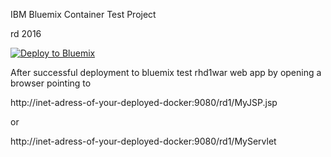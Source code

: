 IBM Bluemix Container Test Project

rd 2016

[![Deploy to Bluemix](https://bluemix.net/deploy/button.png)](https://bluemix.net/deploy?repository=https://github.com/ralfduerig/rhd.git) 



After successful deployment to bluemix test rhd1war web app by opening a browser pointing to 

http://inet-adress-of-your-deployed-docker:9080/rd1/MyJSP.jsp

or

http://inet-adress-of-your-deployed-docker:9080/rd1/MyServlet
